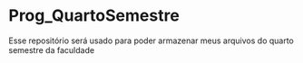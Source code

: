 # Prog_QuartoSemestre
Esse repositório será usado para poder armazenar meus arquivos do quarto semestre da faculdade
